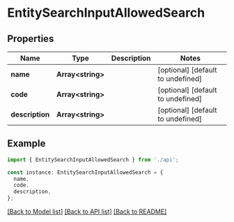 # EntitySearchInputAllowedSearch

## Properties

| Name            | Type                    | Description | Notes                             |
| --------------- | ----------------------- | ----------- | --------------------------------- |
| **name**        | **Array&lt;string&gt;** |             | [optional] [default to undefined] |
| **code**        | **Array&lt;string&gt;** |             | [optional] [default to undefined] |
| **description** | **Array&lt;string&gt;** |             | [optional] [default to undefined] |

## Example

```typescript
import { EntitySearchInputAllowedSearch } from './api';

const instance: EntitySearchInputAllowedSearch = {
  name,
  code,
  description,
};
```

[[Back to Model list]](../README.md#documentation-for-models) [[Back to API list]](../README.md#documentation-for-api-endpoints) [[Back to README]](../README.md)
